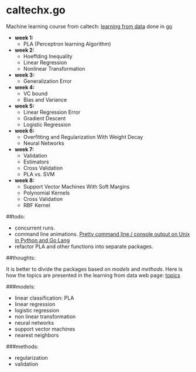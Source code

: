 caltechx.go
===========

Machine learning course from caltech: [learning from data](https://work.caltech.edu/telecourse.html) done in [go](http://golang.org)

* **week 1:**
    * PLA (Perceptron learning Algorithm)
* **week 2:**
    * Hoeffding Inequality
    * Linear Regression
    * Nonlinear Transformation
* **week 3:**
    * Generalization Error
* **week 4:**
    * VC bound
    * Bias and Variance
* **week 5:**
    * Linear Regression Error
    * Gradient Descent
    * Logistic Regression
* **week 6:**
    * Overfitting and Regularization With Weight Decay
    * Neural Networks
* **week 7:**
    * Validation
    * Estimators
    * Cross Validation
    * PLA vs. SVM
* **week 8:**
    * Support Vector Machines With Soft Margins
    * Polynomial Kernels
    * Cross Validation
    * RBF Kernel


##todo:

* concurrent runs.
* command line animations. [Pretty command line / console output on Unix in Python and Go Lang](http://www.darkcoding.net/software/pretty-command-line-console-output-on-unix-in-python-and-go-lang/)
* refactor PLA and other functions into separate packages.

##thoughts:

It is better to divide the packages based on *models* and *methods*.
Here is how the topics are presented in the learning from data web page:
[topics](http://work.caltech.edu/library/)

###models:

* linear classification: PLA
* linear regression
* logistic regression
* non linear transformation
* neural networks
* support vector machines
* nearest neighbors


###methods:
* regularization
* validation
